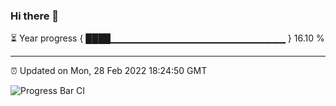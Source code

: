 ### Hi there 👋

⏳ Year progress { ████▁▁▁▁▁▁▁▁▁▁▁▁▁▁▁▁▁▁▁▁▁▁▁▁▁▁ } 16.10 %

---

⏰ Updated on Mon, 28 Feb 2022 18:24:50 GMT

![Progress Bar CI](https://github.com/ZhaoGui/ZhaoGui/workflows/Progress%20Bar%20CI/badge.svg)
